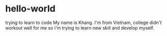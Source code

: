 # hello-world
trying to learn to code
My name is Khang. I'm from Vietnam, college didn't workout well for me so i'm trying to learn new skill and develop myself. 

